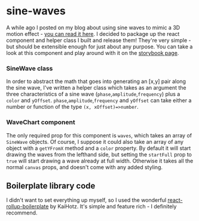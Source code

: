 # sine-waves

A while ago I posted on my blog about using sine waves to mimic a 3D motion effect - [you can read it here](https://justinebert.com/posts/sine-waves).
I decided to package up the react component and helper class I built and release them! They're very simple - but should be extensible enough for just about any purpose.
You can take a look at this component and play around with it on the [storybook page](https://JEbertPrime.github.io/sine-waves).

### SineWave class
In order to abstract the math that goes into generating an [x,y] pair along the sine wave, I've written a helper class which takes as an argument the three characteristics of a sine wave (`phase`,`amplitude`,`frequency`) plus a `color` and `yOffset`. `phase`,`amplitude`,`frequency` and `yOffset` can take either a number or function of the type `(x, xOffset)=>number`. 

### WaveChart component
The only required prop for this component is `waves`, which takes an array of `SineWave` objects. Of course, I suppose it could also take an array of any object with a `getYFromX` method and a `color` property. By default it will start drawing the waves from the lefthand side, but setting the `startFull` prop to `true` will start drawing a wave already at full width. Otherwise it takes all the normal `canvas` props, and doesn't come with any added styling. 

## Boilerplate library code

I didn't want to set everything up myself, so I used the wonderful [react-rollup-boilerplate](https://github.com/KaiHotz/react-rollup-boilerplate?tab=readme-ov-file) by KaiHotz. It's simple and feature rich - I definitely recommend.
